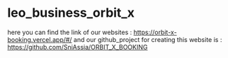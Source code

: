 # leo_business_orbit_x


here you can find the link of our websites : https://orbit-x-booking.vercel.app/#/
and our github_project for creating this website is : https://github.com/SniAssia/ORBIT_X_BOOKING
